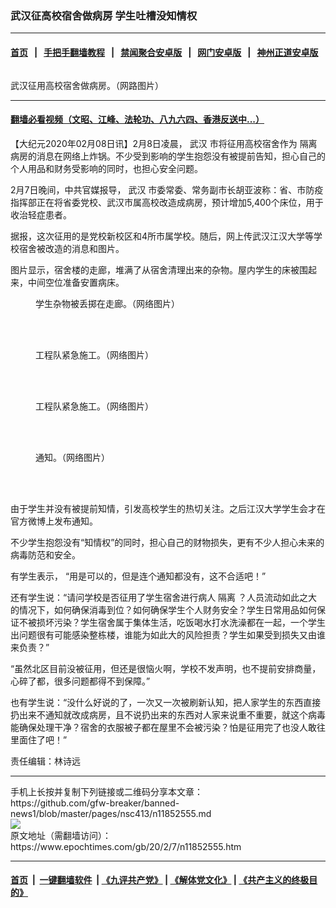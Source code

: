 ### 武汉征高校宿舍做病房 学生吐槽没知情权
------------------------

#### [首页](https://github.com/gfw-breaker/banned-news1/blob/master/README.md) &nbsp;&nbsp;|&nbsp;&nbsp; [手把手翻墙教程](https://github.com/gfw-breaker/guides/wiki) &nbsp;&nbsp;|&nbsp;&nbsp; [禁闻聚合安卓版](https://github.com/gfw-breaker/bn-android) &nbsp;&nbsp;|&nbsp;&nbsp; [网门安卓版](https://github.com/oGate2/oGate) &nbsp;&nbsp;|&nbsp;&nbsp; [神州正道安卓版](https://github.com/SzzdOgate/update) 



<div><img alt="" class="aligncenter wp-post-image" src="https://i.epochtimes.com/assets/uploads/2020/02/sushe1-440x400.jpg"/>
<div class="red16 caption">
 <p>
  武汉征用高校宿舍做病房。（网路图片）
 </p>
</div>
</div><hr/>

#### [翻墙必看视频（文昭、江峰、法轮功、八九六四、香港反送中...）](http://167.172.214.107/home.html)

<div><p>
 【大纪元2020年02月08日讯】2月8日凌晨，
 <ok href="https://www.epochtimes.com/gb/tag/%E6%AD%A6%E6%B1%89.html">
  武汉
 </ok>
 市将征用高校宿舍作为
 <ok href="https://www.epochtimes.com/gb/tag/%E9%9A%94%E7%A6%BB.html">
  隔离
 </ok>
 病房的消息在网络上炸锅。不少受到影响的学生抱怨没有被提前告知，担心自己的个人用品和财务受影响的同时，也担心安全问题。
</p>
<p>
 2月7日晚间，中共官媒报导，
 <ok href="https://www.epochtimes.com/gb/tag/%E6%AD%A6%E6%B1%89.html">
  武汉
 </ok>
 市委常委、常务副市长胡亚波称：省、市防疫指挥部正在将省委党校、武汉市属高校改造成病房，预计增加5,400个床位，用于收治轻症患者。
</p>
<p>
 据报，这次征用的是党校新校区和4所市属学校。随后，网上传武汉江汉大学等学校宿舍被改造的消息和图片。
</p>
<p>
 图片显示，宿舍楼的走廊，堆满了从宿舍清理出来的杂物。屋内学生的床被围起来，中间空位准备安置病床。
</p>
<figure class="wp-caption aligncenter" id="attachment_11852561" style="width: 403px">
 <ok href="http://i.epochtimes.com/assets/uploads/2020/02/EQLoEeUU8AANJsO.jpg">
  <img alt="" class="wp-image-11852561" src="http://i.epochtimes.com/assets/uploads/2020/02/EQLoEeUU8AANJsO-600x1068.jpg"/>
 </ok>
 <br/><figcaption class="wp-caption-text">
  学生杂物被丢掷在走廊。（网络图片）
 </figcaption><br/>
</figure><br/>
<figure class="wp-caption aligncenter" id="attachment_11852562" style="width: 400px">
 <ok href="http://i.epochtimes.com/assets/uploads/2020/02/sushe3.jpg">
  <img alt="" class="wp-image-11852562" src="http://i.epochtimes.com/assets/uploads/2020/02/sushe3.jpg"/>
 </ok>
 <br/><figcaption class="wp-caption-text">
  工程队紧急施工。（网络图片）
 </figcaption><br/>
</figure><br/>
<figure class="wp-caption aligncenter" id="attachment_11852563" style="width: 398px">
 <ok href="http://i.epochtimes.com/assets/uploads/2020/02/sushe2.jpg">
  <img alt="" class="wp-image-11852563" src="http://i.epochtimes.com/assets/uploads/2020/02/sushe2.jpg"/>
 </ok>
 <br/><figcaption class="wp-caption-text">
  工程队紧急施工。（网络图片）
 </figcaption><br/>
</figure><br/>
<figure class="wp-caption aligncenter" id="attachment_11852565" style="width: 397px">
 <ok href="http://i.epochtimes.com/assets/uploads/2020/02/006WAqfOly1gboce6u53xj30ci0m8t9l.jpg">
  <img alt="" class="wp-image-11852565" src="http://i.epochtimes.com/assets/uploads/2020/02/006WAqfOly1gboce6u53xj30ci0m8t9l.jpg"/>
 </ok>
 <br/><figcaption class="wp-caption-text">
  通知。（网络图片）
 </figcaption><br/>
</figure><br/>
<p>
 由于学生并没有被提前知情，引发高校学生的热切关注。之后江汉大学学生会才在官方微博上发布通知。
</p>
<p>
 不少学生抱怨没有“知情权”的同时，担心自己的财物损失，更有不少人担心未来的病毒防范和安全。
</p>
<p>
 有学生表示， “用是可以的，但是连个通知都没有，这不合适吧！”
</p>
<p>
 还有学生说：“请问学校是否征用了学生宿舍进行病人
 <ok href="https://www.epochtimes.com/gb/tag/%E9%9A%94%E7%A6%BB.html">
  隔离
 </ok>
 ？人员流动如此之大的情况下，如何确保消毒到位？如何确保学生个人财务安全？学生日常用品如何保证不被损坏污染？学生宿舍属于集体生活，吃饭喝水打水洗澡都在一起，一个学生出问题很有可能感染整栋楼，谁能为如此大的风险担责？学生如果受到损失又由谁来负责？”
</p>
<p>
 “虽然北区目前没被征用，但还是很恼火啊，学校不发声明，也不提前安排商量，心碎了都，很多问题都得不到保障。”
</p>
<p>
 也有学生说：“没什么好说的了，一次又一次被刷新认知，把人家学生的东西直接扔出来不通知就改成病房，且不说扔出来的东西对人家来说重不重要，就这个病毒能确保处理干净？宿舍的衣服被子都在屋里不会被污染？怕是征用完了也没人敢往里面住了吧！”
</p>
<p>
 责任编辑：林诗远
</p>
</div>
<hr/>
手机上长按并复制下列链接或二维码分享本文章：<br/>
https://github.com/gfw-breaker/banned-news1/blob/master/pages/nsc413/n11852555.md <br/>
<a href='https://github.com/gfw-breaker/banned-news1/blob/master/pages/nsc413/n11852555.md'><img src='https://github.com/gfw-breaker/banned-news1/blob/master/pages/nsc413/n11852555.md.png'/></a> <br/>
原文地址（需翻墙访问）：https://www.epochtimes.com/gb/20/2/7/n11852555.htm


------------------------
#### [首页](https://github.com/gfw-breaker/banned-news1/blob/master/README.md) &nbsp;|&nbsp; [一键翻墙软件](https://github.com/gfw-breaker/nogfw/blob/master/README.md) &nbsp;| [《九评共产党》](https://github.com/gfw-breaker/9ping.md/blob/master/README.md#九评之一评共产党是什么) | [《解体党文化》](https://github.com/gfw-breaker/jtdwh.md/blob/master/README.md) | [《共产主义的终极目的》](https://github.com/gfw-breaker/gczydzjmd.md/blob/master/README.md)


<img src='http://gfw-breaker.win/banned-news/pages/nsc413/n11852555.md' width='0px' height='0px'/>